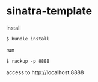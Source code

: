 # sinatra-template

install

```
$ bundle install
```

run

```
$ rackup -p 8888
```

access to http://localhost:8888
